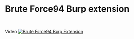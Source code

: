 # Brute Force94 Burp extension <br>
<br>


Video 
[![Brute Force94 Burp Extension](http://img.youtube.com/vi/2dNyX9sualY/0.jpg)](http://www.youtube.com/watch?v=2dNyX9sualY "Brute Force94 Burp Extension")


